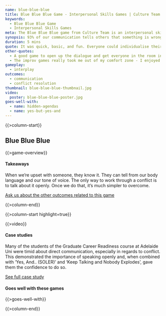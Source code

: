 ```yaml
---
name: blue-blue-blue
title: Blue Blue Blue Game - Interpersonal Skills Games | Culture Team
keywords:
  - Blue Blue Blue Game
  - Interpersonal Skills Games
meta: The Blue Blue Blue game from Culture Team is an interpersonal skills game designed to show the importance of communication in the workplace. Try it today!
synopsis: 93% of our communication tells others that something is wrong. It takes the last 7% to explain how to fix it.
duration: 5 mins
quote: It was quick, basic, and fun. Everyone could individualise their answer and it allowed everyone to participate.
other-quotes:
  - A good game to open up the dialogue and get everyone in the room interacting.
  - The improv games really took me out of my comfort zone - I enjoyed it too. It’ll help me participate in things in real life that I’m not confident in
gameplay: 
  - interplay
outcomes:
  - communication
  - conflict resolution
thumbnail: blue-blue-blue-thumbnail.jpg
video:
  poster: blue-blue-blue-poster.jpg
goes-well-with:
  - name: hidden-agendas
  - name: yes-but-yes-and
---
```

{{>column-start}}

## Blue Blue Blue

{{>game-overview}}

#### Takeaways

When we’re upset with someone, they know it. They can tell from our body language and our tone of voice. The only way to work through a conflict is to talk about it openly. Once we do that, it’s much simpler to overcome.

[Ask us about the other outcomes related to this game](#)

{{>column-end}}

{{>column-start highlight=true}}

{{>video}}

#### Case studies

Many of the students of the Graduate Career Readiness course at Adelaide Uni were timid about direct communication, especially in regards to conflict. This demonstrated the importance of speaking openly and, when combined with ‘Yes, And.. (SOLER)’ and ‘Keep Talking and Nobody Explodes’, gave them the confidence to do so.

[See full case study](#)

#### Goes well with these games

{{>goes-well-with}}

{{>column-end}}